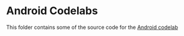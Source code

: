 # Android Codelabs

This folder contains some of the source code for the
[Android codelab](https://codelabs.developers.google.com/?cat=Android)











